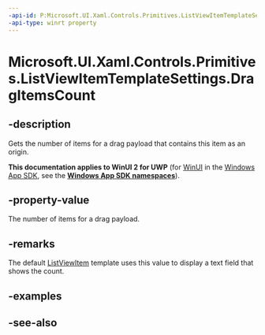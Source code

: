 ```yaml
---
-api-id: P:Microsoft.UI.Xaml.Controls.Primitives.ListViewItemTemplateSettings.DragItemsCount
-api-type: winrt property
---
```


<!-- Property syntax
public int DragItemsCount { get; }
-->

# Microsoft.UI.Xaml.Controls.Primitives.ListViewItemTemplateSettings.DragItemsCount

## -description
Gets the number of items for a drag payload that contains this item as an origin.

**This documentation applies to WinUI 2 for UWP** (for [WinUI](/windows/apps/winui/winui3/) in the [Windows App SDK](/windows/apps/windows-app-sdk/), see the **[Windows App SDK namespaces](/windows/windows-app-sdk/api/winrt/)**).

## -property-value
The number of items for a drag payload.

## -remarks
The default [ListViewItem](../microsoft.ui.xaml.controls/listviewitem.md) template uses this value to display a text field that shows the count.

## -examples

## -see-also
